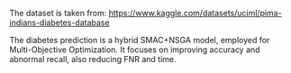 The dataset is taken from:
https://www.kaggle.com/datasets/uciml/pima-indians-diabetes-database

The diabetes prediction is a hybrid SMAC+NSGA model, employed for Multi-Objective Optimization. It focuses on improving accuracy and abnormal recall, also reducing FNR and time.